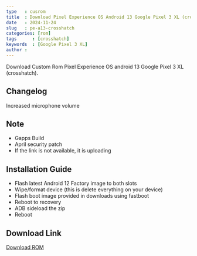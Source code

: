 ```yaml
---
type   : cusrom
title  : Download Pixel Experience OS Android 13 Google Pixel 3 XL (crosshatch)
date   : 2024-11-24
slug   : pe-a13-crosshatch
categories: [rom]
tags      : [crosshatch]
keywords  : [Google Pixel 3 XL]
author :
---
```


Download Custom Rom Pixel Experience OS android 13 Google Pixel 3 XL (crosshatch).

## Changelog
Increased microphone volume

## Note
- Gapps Build
- April security patch
- If the link is not available, it is uploading

## Installation Guide
- Flash latest Android 12 Factory image to both slots
- Wipe/format device (this is delete everything on your device)
- Flash boot image provided in downloads using fastboot
- Reboot to recovery
- ADB sideload the zip
- Reboot


## Download Link
[Download ROM](https://get.pixelexperience.org/crosshatch)